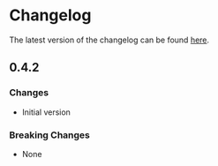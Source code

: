 # Changelog

The latest version of the changelog can be found [here](https://github.com/Azure/bicep-registry-modules/blob/main/avm/res/dev-test-lab/lab/CHANGELOG.md).

## 0.4.2

### Changes

- Initial version

### Breaking Changes

- None
